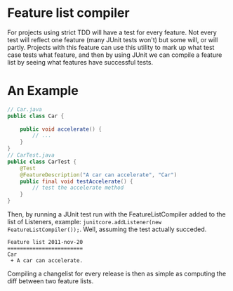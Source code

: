 Feature list compiler
=====================

For projects using strict TDD will have a test for every feature. Not every test will reflect one feature (many JUnit tests won't) but some will, or will partly. Projects with this feature can use this utility to mark up what test case tests what feature, and then by using JUnit we can compile a feature list by seeing what features have successful tests.

An Example
==========

```java
// Car.java
public class Car {
	
	public void accelerate() {
		// ...
	}
}
// CarTest.java
public class CarTest {
	@Test
	@FeatureDescription("A car can accelerate", "Car")
	public final void testAccelerate() {
		// test the accelerate method
	}
}
```

Then, by running a JUnit test run with the FeatureListCompiler added to the list of Listeners, example: `junitcore.addListener(new FeatureListCompiler());`. Well, assuming the test actually succeded.

```
Feature list 2011-nov-20
========================
Car
 + A car can accelerate.
```

Compiling a changelist for every release is then as simple as computing the diff between two feature lists.

